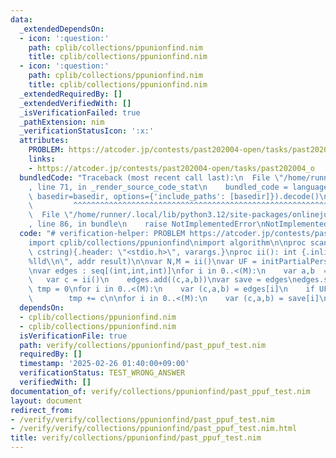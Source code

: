 ```yaml
---
data:
  _extendedDependsOn:
  - icon: ':question:'
    path: cplib/collections/ppunionfind.nim
    title: cplib/collections/ppunionfind.nim
  - icon: ':question:'
    path: cplib/collections/ppunionfind.nim
    title: cplib/collections/ppunionfind.nim
  _extendedRequiredBy: []
  _extendedVerifiedWith: []
  _isVerificationFailed: true
  _pathExtension: nim
  _verificationStatusIcon: ':x:'
  attributes:
    PROBLEM: https://atcoder.jp/contests/past202004-open/tasks/past202004_o
    links:
    - https://atcoder.jp/contests/past202004-open/tasks/past202004_o
  bundledCode: "Traceback (most recent call last):\n  File \"/home/runner/.local/lib/python3.12/site-packages/onlinejudge_verify/documentation/build.py\"\
    , line 71, in _render_source_code_stat\n    bundled_code = language.bundle(stat.path,\
    \ basedir=basedir, options={'include_paths': [basedir]}).decode()\n          \
    \         ^^^^^^^^^^^^^^^^^^^^^^^^^^^^^^^^^^^^^^^^^^^^^^^^^^^^^^^^^^^^^^^^^^^^^^^^^^^^^^^^^\n\
    \  File \"/home/runner/.local/lib/python3.12/site-packages/onlinejudge_verify/languages/nim.py\"\
    , line 86, in bundle\n    raise NotImplementedError\nNotImplementedError\n"
  code: "# verification-helper: PROBLEM https://atcoder.jp/contests/past202004-open/tasks/past202004_o\n\
    import cplib/collections/ppunionfind\nimport algorithm\n\nproc scanf(formatstr:\
    \ cstring){.header: \"<stdio.h>\", varargs.}\nproc ii(): int {.inline.} = scanf(\"\
    %lld\\n\", addr result)\n\nvar N,M = ii()\nvar UF = initPartialPersistentUnionFind(N)\n\
    \nvar edges : seq[(int,int,int)]\nfor i in 0..<(M):\n    var a,b  = ii()-1\n \
    \   var c = ii()\n    edges.add((c,a,b))\nvar save = edges\nedges.sort()\nvar\
    \ tmp = 0\nfor i in 0..<(M):\n    var (c,a,b) = edges[i]\n    if UF.unite(a,b,i):\n\
    \        tmp += c\n\nfor i in 0..<(M):\n    var (c,a,b) = save[i]\n    echo tmp+c-edges[UF.when_unite(a,b)][0]"
  dependsOn:
  - cplib/collections/ppunionfind.nim
  - cplib/collections/ppunionfind.nim
  isVerificationFile: true
  path: verify/collections/ppunionfind/past_ppuf_test.nim
  requiredBy: []
  timestamp: '2025-02-26 01:40:00+09:00'
  verificationStatus: TEST_WRONG_ANSWER
  verifiedWith: []
documentation_of: verify/collections/ppunionfind/past_ppuf_test.nim
layout: document
redirect_from:
- /verify/verify/collections/ppunionfind/past_ppuf_test.nim
- /verify/verify/collections/ppunionfind/past_ppuf_test.nim.html
title: verify/collections/ppunionfind/past_ppuf_test.nim
---
```

